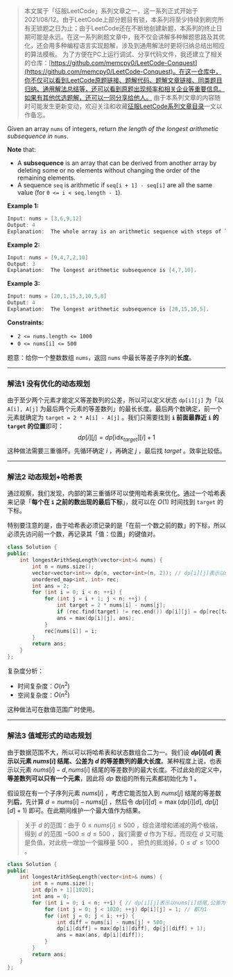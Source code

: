 > 本文属于「征服LeetCode」系列文章之一，这一系列正式开始于2021/08/12。由于LeetCode上部分题目有锁，本系列将至少持续到刷完所有无锁题之日为止；由于LeetCode还在不断地创建新题，本系列的终止日期可能是永远。在这一系列刷题文章中，我不仅会讲解多种解题思路及其优化，还会用多种编程语言实现题解，涉及到通用解法时更将归纳总结出相应的算法模板。
> <b></b>
> 为了方便在PC上运行调试、分享代码文件，我还建立了相关的仓库：[https://github.com/memcpy0/LeetCode-Conquest](https://github.com/memcpy0/LeetCode-Conquest)。在这一仓库中，你不仅可以看到LeetCode原题链接、题解代码、题解文章链接、同类题目归纳、通用解法总结等，还可以看到原题出现频率和相关企业等重要信息。如果有其他优选题解，还可以一同分享给他人。
> <b></b>
> 由于本系列文章的内容随时可能发生更新变动，欢迎关注和收藏[征服LeetCode系列文章目录](https://memcpy0.blog.csdn.net/article/details/119656559)一文以作备忘。

Given an array `nums` of integers, return _the length of the longest arithmetic subsequence in_ `nums`.

**Note** that:
-   A **subsequence** is an array that can be derived from another array by deleting some or no elements without changing the order of the remaining elements.
-   A sequence `seq` is arithmetic if `seq[i + 1] - seq[i]` are all the same value (for `0 <= i < seq.length - 1`).

**Example 1:**
```java
Input: nums = [3,6,9,12]
Output: 4
Explanation:  The whole array is an arithmetic sequence with steps of length = 3.
```
**Example 2:**
```java
Input: nums = [9,4,7,2,10]
Output: 3
Explanation:  The longest arithmetic subsequence is [4,7,10].
```
**Example 3:**
```java
Input: nums = [20,1,15,3,10,5,8]
Output: 4
Explanation:  The longest arithmetic subsequence is [20,15,10,5].
```
**Constraints:**
-   `2 <= nums.length <= 1000`
-   `0 <= nums[i] <= 500`

题意：给你一个整数数组 `nums`，返回 `nums` 中最长等差子序列的**长度**。

---
### 解法1 没有优化的动态规划
由于至少两个元素才能定义等差数列的公差，所以可以定义状态 `dp[i][j]` 为「以 `A[i], A[j]` 为最后两个元素的等差数列」的最长长度。最后两个数确定，前一个元素就确定为 `target = 2 * A[i] - A[j]` 。我们只需要找到 **`i` 前面最靠近 `i` 的 `target` 的位置**即可：
$$dp[i][j] = dp[\mathrm{idx}_{target}][i] + 1$$
这种做法需要三重循环。先循环确定 $i$ ，再确定 $j$ ，最后找 $target$ 。效率比较低。

---
### 解法2 动态规划+哈希表
通过观察，我们发现，内部的第三重循环可以使用哈希表来优化。通过一个哈希表来记录「**每个在 `i` 之前的数出现的最后下标**」，就可以在 $O(1)$ 时间找到 `target` 的下标。

特别要注意的是，由于哈希表必须记录的是「在前一个数之前的数」的下标，所以必须先访问前一个数，再记录其「值：位置」的键值对。
```cpp
class Solution {
public:
    int longestArithSeqLength(vector<int>& nums) {
        int n = nums.size();
        vector<vector<int>> dp(n, vector<int>(n, 2)); // dp[i][j]表示以nums[i],nums[j]结尾的最长等差数列的长度,初始化为2
        unordered_map<int, int> rec;
        int ans = 2;
        for (int i = 0; i < n; ++i) {
            for (int j = i + 1; j < n; ++j) {
                int target = 2 * nums[i] - nums[j];
                if (rec.find(target) != rec.end()) dp[i][j] = dp[rec[target]][i] + 1;
                ans = max(dp[i][j], ans); 
            }
            rec[nums[i]] = i;
        }
        return ans;
    }
};
```
复杂度分析：
- 时间复杂度：$O(n^2)$
- 空间复杂度：$O(n^2)$

这种做法可在数值范围广时使用。

---
### 解法3 值域形式的动态规划
由于数据范围不大，所以可以将哈希表和状态数组合二为一。我们设 **$dp[i][d]$ 表示以元素 $nums[i]$ 结尾、公差为 $d$ 的等差数列的最大长度**。某种程度上说，也表示以元素 $nums[i] - d, nums[i]$ 结尾的等差数列的最大长度。不过此处的定义中，**等差数列可以只有一个元素**，因此将 $dp$ 数组的所有元素都初始化为 $1$ 。

假设现在有一个子序列元素 $nums[i]$ ，考虑它能否加入到 $nums[j]$ 结尾的等差数列**后**，先计算 $d = nums[i] - nums[j]$ ，然后令 $dp[i][d] = \max(dp[i][d],\ dp[j][d] + 1)$ 即可。在此期间维护一个最大值作为结果。
> 关于 $d$ 的范围：由于 $0 \le nums[i] \le 500$ ，综合递增和递减的两个极端，得到 $d$ 的范围 $-500\le d \le 500$ ，我们需要 $d$ 作为下标，而现在 $d$ 又可能是负值，对此统一增加一个偏移量 $500$ ， 把负的抵消掉，$0\le d'\le1000$ 。

```cpp
class Solution {
public:
    int longestArithSeqLength(vector<int>& nums) {
        int n = nums.size();
        int dp[n + 1][1020];
        int ans = 0;
        for (int i = 0; i < n; ++i) { // dp[i][j]表示以nums[i]结尾,公差为j的最长等差子序列的长度
            for (int j = 0; j < 1020; ++j) dp[i][j] = 1; // 都为1
            for (int j = 0; j < i; ++j) {
                int diff = nums[i] - nums[j] + 500;
                dp[i][diff] = max(dp[i][diff], dp[j][diff] + 1);
                ans = max(ans, dp[i][diff]);
            }
        }
        return ans;
    }
};
```
 